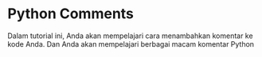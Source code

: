 # Python Comments

Dalam tutorial ini, Anda akan mempelajari cara menambahkan komentar ke kode Anda. Dan Anda akan mempelajari berbagai macam komentar Python